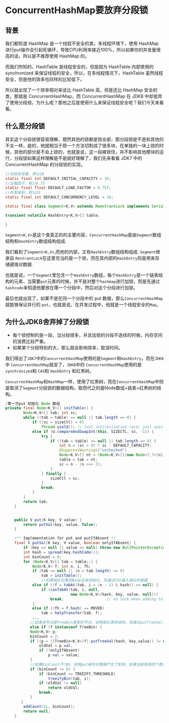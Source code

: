 # ConcurrentHashMap要放弃分段锁

## 背景

我们都知道 HashMap 是一个线程不安全的类，多线程环境下，使用 HashMap 进行put操作会引起死循环，导致CPU利用率接近100%，所以如果你的并发量很高的话，所以是不推荐使用 HashMap 的。

而我们所知的，HashTable 是线程安全的，但是因为 HashTable 内部使用的 synchronized 来保证线程的安全，所以，在多线程情况下，HashTable 虽然线程安全，但是他的效率也同样的比较低下。

所以就出现了一个效率相对来说比 HashTable 高，但是还比 HashMap 安全的类，那就是 ConcurrentHashMap，而 ConcurrentHashMap 在 JDK8 中却放弃了使用分段锁，为什么呢？那他之后是使用什么来保证线程安全呢？我们今天来看看。

## 什么是分段锁

其实这个分段锁很容易理解，既然其他的锁都是锁全部，那分段锁是不是和其他的不太一样，是的，他就相当于把一个方法切割成了很多块，在单独的一块上锁的时候，其他的部分是不会上锁的，也就是说，这一段被锁住，并不影响其他模块的运行，分段锁如果这样理解是不是就好理解了，我们先来看看 JDK7 中的 ConcurrentHashMap 的分段锁的实现。

```java
//初始总容量，默认16
static final int DEFAULT_INITIAL_CAPACITY = 16;
//加载因子，默认0.75
static final float DEFAULT_LOAD_FACTOR = 0.75f;
//并发级别，默认16
static final int DEFAULT_CONCURRENCY_LEVEL = 16;

static final class Segment<K,V> extends ReentrantLock implements Serializable {

transient volatile HashEntry<K,V>[] table;

}
```

`Segment<K,V>`是这个类真正的的主要内容，`ConcurrentHashMap`是由`Segment`数组结构和`HashEntry`数组结构组成.

我们看到了`Segment<K,V>`,而他的内部，又有`HashEntry`数组结构组成. `Segment`继承自 `RentrantLock`在这里充当的是一个锁，而在其内部的`HashEntry`则是用来存储键值对数据.

也就是说，一个`Segment`里包含一个`HashEntry`数组，每个`HashEntry`是一个链表结构的元素，当需要`put`元素的时候，并不是对整个`hashmap`进行加锁，而是先通过`hashcode`来知道他要放在哪一个分段中，然后对这个分段进行加锁。

最后也就出现了，如果不是在同一个分段中的 put 数据，那么`ConcurrentHashMap`就能够保证并行的 `put`，也就是说，在并发过程中，他就是一个线程安全的`Map`。

## 为什么JDK8舍弃掉了分段锁

- 每个锁控制的是一段，当分段很多，并且加锁的分段不连续的时候，内存空间的浪费比较严重。
- 如果某个分段特别的大，那么就会影响效率，耽误时间。

我们得出了`JDK7`中的`ConcurrentHashMap`使用的是`Segment`和`HashEntry`，而在`JDK8`中 `ConcurrentHashMap`就变了，`JDK8`中的 `ConcurrentHashMap`使用的是`synchronized`和 `CAS`和 `HashEntry` 和红黑树。


`ConcurrentHashMap`和`HashMap`一样，使用了红黑树，而在`ConcurrentHashMap`中则是取消了`Segment`分段锁的数据结构，取而代之的是Node数组+链表+红黑树的结构。

```java
/第一次put 初始化 Node 数组
private final Node<K,V>[] initTable() {
        Node<K,V>[] tab; int sc;
        while ((tab = table) == null || tab.length == 0) {
            if ((sc = sizeCtl) < 0)
                Thread.yield(); // lost initialization race; just spin
            else if (U.compareAndSwapInt(this, SIZECTL, sc, -1)) {
                try {
                    if ((tab = table) == null || tab.length == 0) {
                        int n = (sc > 0) ? sc : DEFAULT_CAPACITY;
                        @SuppressWarnings("unchecked")
                        Node<K,V>[] nt = (Node<K,V>[])new Node<?,?>[n];
                        table = tab = nt;
                        sc = n - (n >>> 2);
                    }
                } finally {
                    sizeCtl = sc;
                }
                break;
            }
        }
        return tab;
    }


    public V put(K key, V value) {
        return putVal(key, value, false);
    }

    /** Implementation for put and putIfAbsent */
    final V putVal(K key, V value, boolean onlyIfAbsent) {
        if (key == null || value == null) throw new NullPointerException();
        int hash = spread(key.hashCode());
        int binCount = 0;
        for (Node<K,V>[] tab = table;;) {
            Node<K,V> f; int n, i, fh;
            if (tab == null || (n = tab.length) == 0)
                tab = initTable();
                //如果相应位置的Node还未初始化，则通过CAS插入相应的数据
            else if ((f = tabAt(tab, i = (n - 1) & hash)) == null) {
                if (casTabAt(tab, i, null,
                             new Node<K,V>(hash, key, value, null)))
                    break;                   // no lock when adding to empty bin
            }
            else if ((fh = f.hash) == MOVED)
                tab = helpTransfer(tab, f);
            ...
           //如果该节点是TreeBin类型的节点，说明是红黑树结构，则通过putTreeVal方法往红黑树中插入节点
           else if (f instanceof TreeBin) {
           Node<K,V> p;
           binCount = 2;
           if ((p = ((TreeBin<K,V>)f).putTreeVal(hash, key,value)) != null) {
               oldVal = p.val;
               if (!onlyIfAbsent)
                   p.val = value;
           }
           //如果binCount不为0，说明put操作对数据产生了影响，如果当前链表的个数达到8个，则通过treeifyBin方法转化为红黑树，如果oldVal不为空，说明是一次更新操作,返回旧值
           if (binCount != 0) {
               if (binCount >= TREEIFY_THRESHOLD)
                   treeifyBin(tab, i);
               if (oldVal != null)
                   return oldVal;
               break;
           }
       }
        addCount(1L, binCount);
        return null;
    }
```